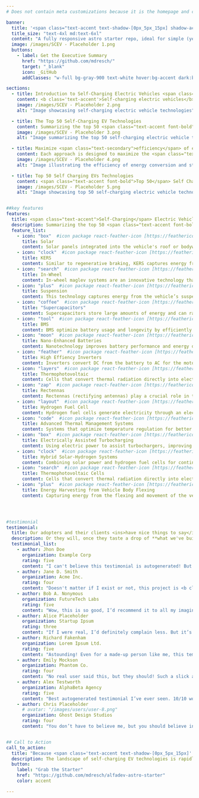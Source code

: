 ```yaml
---
# Does not contain meta customizations because it is the homepage and config is already set in the config file

banner:
  title: '<span class="text-accent text-shadow-[0px_5px_15px] shadow-accent/10">SCEV</span>-Self-Charging-Electric Vehicles <span class="text-secondary"> batteries-included</span>'
  title_size: "text-4xl md:text-6xl"
  content: "A fully responsive astro starter repo, ideal for simple (yet laborious) content-driven pages or landings."  
  image: /images/SCEV - Placeholder 1.png
  buttons:
    - label: Get the Executive Summary
      href: "https://github.com/mdresch/"
      target: "_blank"
      icon: _GitHub
      addClasses: "w-full bg-gray-900 text-white hover:bg-accent dark:border-white/10 dark:border"

sections:
  - title: Introduction to Self-Charging Electric Vehicles <span class="text-secondary">(SCEV)</span>
    content: <b class='text-accent'>Self-charging electric vehicles</b> <span class="text-secondary">(SCEVs)</span> represent the future of sustainable transportation, harnessing innovative technologies to recharge their batteries without relying solely on external power sources. These advancements not only extend driving ranges but also reduce the reliance on the conventional electrical grid. Here, we explore the <b class='text-accent'>top 50 self-charging EV technologies</b> that are revolutionizing the automotive industry.
    image: /images/SCEV - Placeholder 2.png
    alt: "Image showcasing self-charging electric vehicle technologies"

  - title: The Top 50 Self-Charging EV Technologies
    content: Summarizing the top 50 <span class="text-accent font-bold">self-charging electric vehicle (EV) technologies</span> involves highlighting a wide range of innovative methods used to generate and store energy autonomously. These methods range from capturing <b class='text-accent'>kinetic energy</b>, harnessing <b class='text-accent'>solar power</b>, to utilizing <b class='text-accent'>thermal energy</b>. 
    image: /images/SCEV - Placeholder 3.png
    alt: "Image summarizing the top 50 self-charging electric vehicle technologies"

  - title: Maximize <span class="text-secondary">efficiency</span> of energy conversion
    content: Each approach is designed to maximize the <span class="text-secondary">efficiency</span> of <b class='text-accent'>energy</b> conversion and storage, ensuring that electric vehicles can maintain a steady charge without frequent reliance on external power sources. 
    image: /images/SCEV - Placeholder 4.png
    alt: "Image illustrating the efficiency of energy conversion and storage in self-charging electric vehicles"

  - title: Top 50 Self Charging EVs Technologies
    content: <span class="text-accent font-bold">Top 50</span> Self Charging Electric Vehicle Technologies (<span class="text-accent font-bold">SCEV Technologies</span>) provides a comprehensive overview of various innovative methods used to generate and store <b class='text-accent'>energy</b> autonomously in self-charging electric vehicles <span class="text-accent font-bold">SCEVs</span>). These technologies, among others, are revolutionizing the automotive industry by <span class="text-accent font-bold">extending</span> driving ranges, reducing reliance on the conventional electrical grid, and enhancing the overall <span class="text-accent font-bold">efficiency</span> and sustainability of electric vehicles.
    image: /images/SCEV - Placeholder 5.png
    alt: "Image showcasing top 50 self-charging electric vehicle technologies"


##key features
features:
  title: <span class="text-accent">Self-Charging</span> Electric Vehicles Technologies
  description: Summarizing the top 50 <span class="text-accent font-bold">self-charging electric vehicle (EV) technologies</span> involves highlighting a wide range of innovative methods used to generate and store energy autonomously.
  feature_list:
    - icon: "box"  #icon package react-feather-icon [https://feathericons.com/]
      title: Solar
      content: Solar panels integrated into the vehicle's roof or bodywork harness sunlight to generate <b class="text-text">electricity</b> and charge the battery..
    - icon: "clock"  #icon package react-feather-icon [https://feathericons.com/]
      title: KERS
      content: Similar to regenerative braking, KERS captures energy from motion
    - icon: "search"  #icon package react-feather-icon [https://feathericons.com/]
      title: In-Wheel
      content: In-wheel maglev systems are an innovative technology that integrates magnetic levitation within the wheels of a vehicle. 
    - icon: "plus"  #icon package react-feather-icon [https://feathericons.com/]
      title: Suspension
      content: This technology captures energy from the vehicle’s suspension movements and converts it to electricity.
    - icon: "coffee"  #icon package react-feather-icon [https://feathericons.com/]
      title: "Supercapacitors"
      content: Supercapacitors store large amounts of energy and can rapidly discharge it to the battery when needed.
    - icon: "tool"  #icon package react-feather-icon [https://feathericons.com/]
      title: BMS
      content: BMS optimize battery usage and longevity by efficiently managing charge cycles and energy distribution.
    - icon: "moon"  #icon package react-feather-icon [https://feathericons.com/]
      title: Nano-Enhanced Batteries
      content: Nanotechnology improves battery performance and energy density, enabling quicker charge cycles.
    - icon: "feather"  #icon package react-feather-icon [https://feathericons.com/]
      title: High Effiency Inverters
      content: Inverters convert DC from the battery to AC for the motor with minimal energy loss.
    - icon: "layers"  #icon package react-feather-icon [https://feathericons.com/]
      title: Thermophotovoltaic
      content: Cells that convert thermal radiation directly into electrical energy.
    - icon: "zap"  #icon package react-feather-icon [https://feathericons.com/]
      title: Rectennas
      content: Rectennas (rectifying antennas) play a crucial role in the development of SCEVs by enabling wireless power transmission
    - icon: "layout"  #icon package react-feather-icon [https://feathericons.com/]
      title: Hydrogen Fuel Cell
      content: Hydrogen fuel cells generate electricity through an electrochemical reaction between hydrogen and oxygen. 
    - icon: "code"  #icon package react-feather-icon [https://feathericons.com/]
      title: Advanced Thermal Management Systems
      content: Systems that optimize temperature regulation for better battery performance.
    - icon: "box"  #icon package react-feather-icon [https://feathericons.com/]
      title: Electrically Assisted Turbocharging
      content: Using electric power to assist turbochargers, improving efficiency.
    - icon: "clock"  #icon package react-feather-icon [https://feathericons.com/]
      title: Hybrid Solar-Hydrogen Systems
      content: Combining solar power and hydrogen fuel cells for continuous energy generation.
    - icon: "search"  #icon package react-feather-icon [https://feathericons.com/]
      title: Thermophotovoltaic Cells
      content: Cells that convert thermal radiation directly into electrical energy.
    - icon: "plus"  #icon package react-feather-icon [https://feathericons.com/]
      title: Energy Harvesting from Vehicle Body Flexing
      content: Capturing energy from the flexing and movement of the vehicle’s body.




#testimonial
testimonial:
  title: Our adopters and their clients <ins>have nice things to say</ins> about us
  description: Or they will, once they taste a drop of **what we've built**
  testimonial_list:
    - author: Jhon Doe
      organization: Example Corp
      rating: five
      content: "I can't believe this testimonial is autogenerated! But hey, I’d still give it <b class='text-accent'>five stars</b>!"
    - author: Jane D. Smith
      organization: Acme Inc.
      rating: four
      content: "Doesn't matter if I exist or not, this project is <b class='text-accent'>truly fantastic</b>. Highly recommend!"
    - author: Bob A. Nonymous
      organization: FutureTech Labs
      rating: five
      content: "Wow, this is so good, I’d recommend it to all my imaginary friends."
    - author: Alice Placeholder
      organization: Startup Ipsum
      rating: three
      content: "If I were real, I’d definitely complain less. But it’s still pretty good!"
    - author: Richard Fakenham
      organization: Lorem Ipsum Ltd.
      rating: five
      content: "Astounding! Even for a made-up person like me, this template <b class='text-accent'>exceeds expectations</b>."
    - author: Emily Mockson
      organization: Phantom Co.
      rating: four
      content: "No real user said this, but they should! Such a slick and modern experience."
    - author: Alex Testworth
      organization: AlphaBeta Agency
      rating: five
      content: "Best autogenerated testimonial I’ve ever seen. 10/10 would fake it again."
    - author: Chris Placeholder
      # avatar: "/images/users/user-8.png"
      organization: Ghost Design Studios
      rating: four
      content: "You don’t have to believe me, but you should believe in this product!"


## Call to Action
call_to_action:
  title: "Because <span class='text-accent text-shadow-[0px_5px_15px]' >SCEV</span> and <span class='text-[#38bdf8] text-shadow-[0px_5px_15px]'>Technologies</span> can be rewarding compensate you"
  description: The landscape of self-charging EV technologies is rapidly evolving, with innovations continually enhancing the efficiency and sustainability of electric vehicles. These top 50 technologies not only promise a greener future but also showcase the relentless pursuit of advancement in the realm of renewable energy and sustainable transportation.
  button: 
    label: "Grab the Starter"
    href: "https://github.com/mdresch/alfadev-astro-starter"
    color: accent

---
```

